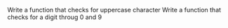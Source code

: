 Write a function that checks for uppercase character
Write a function that checks for a digit throug 0 and 9

